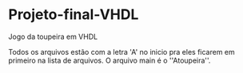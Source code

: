 # Projeto-final-VHDL
Jogo da toupeira em VHDL

Todos os arquivos estão com a letra 'A' no inicio pra eles ficarem em primeiro na lista de arquivos.
O arquivo main é o ''Atoupeira''.
